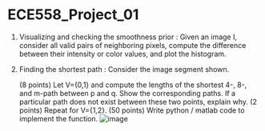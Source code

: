 # ECE558_Project_01
1. Visualizing and checking the smoothness prior : Given an image I,  consider all valid pairs of neighboring pixels, compute the difference between their intensity or color values, and plot the histogram. 
2. Finding the shortest path : Consider the image segment shown. 
 
	(8 points) Let V={0,1} and compute the lengths of the shortest 4-, 8-, and m-path between p and q. Show the corresponding paths. If a particular path does not exist between these two points, explain why. 
	(2 points) Repeat for V={1,2}.
	(50 points) Write python / matlab code to implement the function.
![image](https://user-images.githubusercontent.com/90182154/207356132-300c5aca-d3a4-4a7e-9767-847db232b3b5.png)

